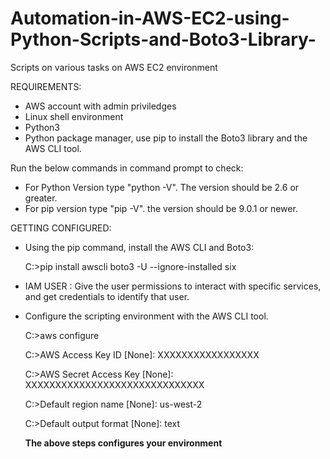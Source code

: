 # Automation-in-AWS-EC2-using-Python-Scripts-and-Boto3-Library-
Scripts on various tasks on AWS EC2 environment

REQUIREMENTS:
- AWS account with admin priviledges
- Linux shell environment
- Python3 
- Python package manager, use pip to install the Boto3 library and the AWS CLI tool.

Run the below commands in command prompt to check:
- For Python Version type "python -V". The version should be 2.6 or greater.
- For pip version type "pip -V". the version should be 9.0.1 or newer.

GETTING CONFIGURED:
- Using the pip command, install the AWS CLI and Boto3:

  C:\>pip install awscli boto3 -U --ignore-installed six
  
- IAM USER : Give the user permissions to interact with specific services, and get credentials to identify that user.

- Configure the scripting environment with the AWS CLI tool.

  C:\>aws configure
  
  C:\>AWS Access Key ID [None]: XXXXXXXXXXXXXXXXX
  
  C:\>AWS Secret Access Key [None]: XXXXXXXXXXXXXXXXXXXXXXXXXXXXXX
  
  C:\>Default region name [None]: us-west-2
  
  C:\>Default output format [None]: text
  
  ****The above steps configures your environment****

